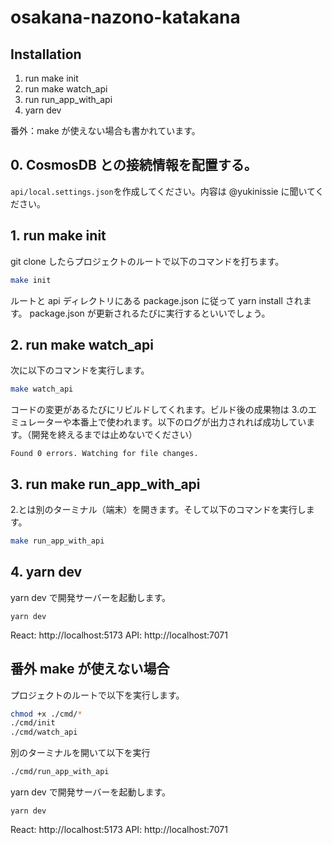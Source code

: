 # osakana-nazono-katakana

## Installation

1. run make init
2. run make watch_api
3. run run_app_with_api
4. yarn dev

番外：make が使えない場合も書かれています。

## 0. CosmosDB との接続情報を配置する。

`api/local.settings.json`を作成してください。内容は @yukinissie に聞いてください。

## 1. run make init

git clone したらプロジェクトのルートで以下のコマンドを打ちます。

```sh
make init
```

ルートと api ディレクトリにある package.json に従って yarn install されます。
package.json が更新されるたびに実行するといいでしょう。

## 2. run make watch_api

次に以下のコマンドを実行します。

```sh
make watch_api
```

コードの変更があるたびにリビルドしてくれます。ビルド後の成果物は 3.のエミュレーターや本番上で使われます。以下のログが出力されれば成功しています。（開発を終えるまでは止めないでください）

```
Found 0 errors. Watching for file changes.
```

## 3. run make run_app_with_api

2.とは別のターミナル（端末）を開きます。そして以下のコマンドを実行します。

```sh
make run_app_with_api
```

## 4. yarn dev

yarn dev で開発サーバーを起動します。

```
yarn dev
```

React: http://localhost:5173
API: http://localhost:7071

## 番外 make が使えない場合

プロジェクトのルートで以下を実行します。

```sh
chmod +x ./cmd/*
./cmd/init
./cmd/watch_api
```

別のターミナルを開いて以下を実行

```sh
./cmd/run_app_with_api
```

yarn dev で開発サーバーを起動します。

```
yarn dev
```

React: http://localhost:5173
API: http://localhost:7071

